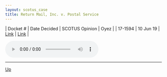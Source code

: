 ```yaml
---
layout: scotus_case
title: Return Mail, Inc. v. Postal Service
---
```


| Docket # | Date Decided | SCOTUS Opinion | Oyez |
| 17-1594 | 10 Jun 19 | [Link](https://www.supremecourt.gov/opinions/18pdf/587us2r50_187l.pdf) | [Link](https://www.oyez.org/cases/2018/17-1594) |

<audio controls>
   <source src='./resources/17-1594.mp3' type='audio/mpeg'>
</audio>

<object data='./resources/17-1594.pdf' type='application/pdf'></object>

---

[Up](./README.md)